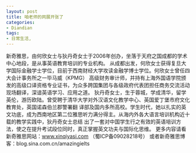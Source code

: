 ```yaml
---
layout: post
title: 咱老师的网展开张了
categories:
- Diandian
tags:
- 日常生活, 
---
```

新奇雅思，由何欣女士与狄丹奇女士于2006年创办，坐落于天府之国成都的学术中心地段，是从事英语教育培训的专业机构。 从成都出发，何欣女士获得复旦大学国际金融学士学位，目前于西南财经大学攻读金融学博士学位。何欣女士曾任四大会计事务所之一毕马威（KPMG） 高级财务审计师，并持有上海外国语学院颁发的高级口译资格专业证书，为众多跨国集团与各级政府代表团担任商务交流活动现场翻译，深谙英语学习、应用之道。 狄丹奇女士，生于蓉城，学成清华，留学英伦，游历欧陆。曾受聘于清华大学对外汉语文化教学中心、英国爱丁堡市府文化教育处，英国诺森伯兰郡警署翻 译部及国内多所高校。学生时代，她以扎实的英文功底，成为西南地区第二位雅思听力满分得主。从海内外各大语言培训机构近十载的教学实践中，狄丹奇女士总结 出了一套对中国学生行之有效的英语培训方法，使之在提升考试段位同时，真正掌握英文功夫与国际化思维。 更多内容请看新奇雅思网站：www.xinqiyasi.com （蜀ICP备09028218号） 或者新奇雅思博客：blog.sina.com.cn/amazingielts